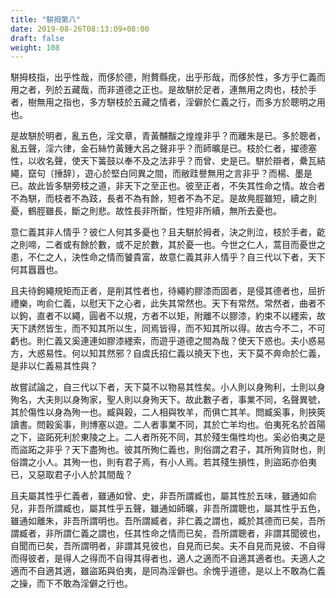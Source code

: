 ```yaml
---
title: "駢拇第八"
date: 2019-08-26T08:13:09+08:00
draft: false
weight: 108
---
```



駢拇枝指，出乎性哉，而侈於德，附贅縣疣，出乎形哉，而侈於性，多方乎仁義而用之者，列於五藏哉，而非道德之正也。是故駢於足者，連無用之肉也，枝於手者，樹無用之指也，多方駢枝於五藏之情者，淫僻於仁義之行，而多方於聰明之用也。

是故駢於明者，亂五色，淫文章，青黃黼黻之煌煌非乎？而離朱是已。多於聰者，亂五聲，淫六律，金石絲竹黃鍾大呂之聲非乎？而師曠是已。枝於仁者，擢德塞性，以收名聲，使天下簧鼓以奉不及之法非乎？而曾、史是已。駢於辯者，纍瓦結繩，竄句<span class="text-muted">〔捶辞〕</span>，遊心於堅白同異之間，而敝跬譽無用之言非乎？而楊、墨是已。故此皆多駢旁枝之道，非天下之至正也。彼至正者，不失其性命之情。故合者不為駢，而枝者不為跂，長者不為有餘，短者不為不足。是故鳧脛雖短，續之則憂，鶴脛雖長，斷之則悲。故性長非所斷，性短非所續，無所去憂也。

意仁義其非人情乎？彼仁人何其多憂也？且夫駢於拇者，決之則泣，枝於手者，齕之則啼，二者或有餘於數，或不足於數，其於憂一也。今世之仁人，蒿目而憂世之患，不仁之人，決性命之情而饕貴富，故意仁義其非人情乎？自三代以下者，天下何其囂囂也。

且夫待鉤繩規矩而正者，是削其性者也，待繩約膠漆而固者，是侵其德者也，屈折禮樂，呴俞仁義，以慰天下之心者，此失其常然也。天下有常然。常然者，曲者不以鉤，直者不以繩，圓者不以規，方者不以矩，附離不以膠漆，約束不以纆索，故天下誘然皆生，而不知其所以生，同焉皆得，而不知其所以得。故古今不二，不可虧也。則仁義又奚連連如膠漆纆索，而遊乎道德之間為哉？使天下惑也。夫小惑易方，大惑易性。何以知其然邪？自虞氏招仁義以撓天下也，天下莫不奔命於仁義，是非以仁義易其性與？

故嘗試論之，自三代以下者，天下莫不以物易其性矣。小人則以身殉利，士則以身殉名，大夫則以身殉家，聖人則以身殉天下。故此數子者，事業不同，名聲異號，其於傷性以身為殉一也。臧與穀，二人相與牧羊，而俱亡其羊。問臧奚事，則挾筴讀書。問穀奚事，則博塞以遊。二人者事業不同，其於亡羊均也。伯夷死名於首陽之下，盜跖死利於東陵之上。二人者所死不同，其於殘生傷性均也。奚必伯夷之是而盜跖之非乎？天下盡殉也。彼其所殉仁義也，則俗謂之君子，其所殉貨財也，則俗謂之小人。其殉一也，則有君子焉，有小人焉。若其殘生損性，則盜跖亦伯夷已，又惡取君子小人於其間哉？

且夫屬其性乎仁義者，雖通如曾、史，非吾所謂臧也，屬其性於五味，雖通如俞兒，非吾所謂臧也，屬其性乎五聲，雖通如師曠，非吾所謂聰也，屬其性乎五色，雖通如離朱，非吾所謂明也。吾所謂臧者，非仁義之謂也，臧於其德而已矣，吾所謂臧者，非所謂仁義之謂也，任其性命之情而已矣，吾所謂聰者，非謂其聞彼也，自聞而已矣，吾所謂明者，非謂其見彼也，自見而已矣。夫不自見而見彼、不自得而得彼者，是得人之得而不自得其得者也，適人之適而不自適其適者也。夫適人之適而不自適其適，雖盜跖與伯夷，是同為淫僻也。余愧乎道德，是以上不敢為仁義之操，而下不敢為淫僻之行也。